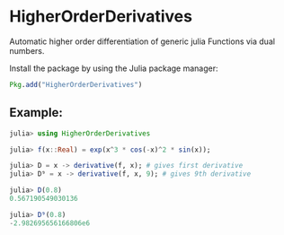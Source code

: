 # HigherOrderDerivatives
Automatic higher order differentiation of generic julia Functions via dual numbers. 

Install the package by using the Julia package manager:
```julia
Pkg.add("HigherOrderDerivatives")
```
## Example:

```julia
julia> using HigherOrderDerivatives

julia> f(x::Real) = exp(x^3 * cos(-x)^2 * sin(x));

julia> D = x -> derivative(f, x); # gives first derivative
julia> D⁹ = x -> derivative(f, x, 9); # gives 9th derivative 

julia> D(0.8)
0.567190549030136

julia> D⁹(0.8)
-2.982695656166806e6


 ```
